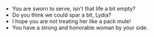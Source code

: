 - You are sworn to serve, isn't that life a bit empty?
- Do you think we could spar a bit, Lydia?
- I hope you are not treating her like a pack mule!
- You have a strong and honorable woman by your side.
